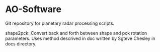 # AO-Software

Git repository for planetary radar processing scripts.

shape2pck: Convert back and forth between shape and pck rotation parameters. Uses method descrived in doc written by Sgteve Chesley in docs directory.
